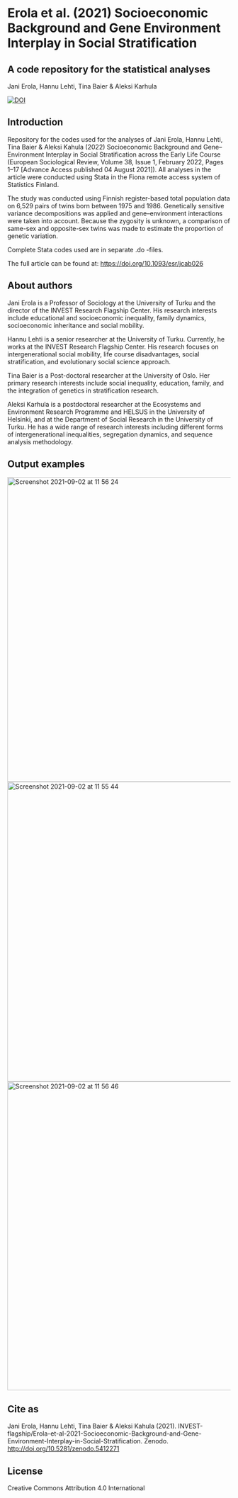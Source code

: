 # Erola et al. (2021) Socioeconomic Background and Gene Environment Interplay in Social Stratification
## A code repository for the statistical analyses

Jani Erola, Hannu Lehti, Tina Baier & Aleksi Karhula

[![DOI](https://zenodo.org/badge/383436045.svg)](https://zenodo.org/badge/latestdoi/383436045)

## Introduction

Repository for the codes used for the analyses of Jani Erola, Hannu Lehti, Tina Baier & Aleksi Kahula (2022) Socioeconomic Background and Gene–Environment Interplay in Social Stratification across the Early Life Course (European Sociological Review, Volume 38, Issue 1, February 2022, Pages 1–17 [Advance Access published 04 August 2021]). All analyses in the article were conducted using Stata in the Fiona remote access system of Statistics Finland.

The study was conducted using Finnish register-based total population data on 6,529 pairs of twins born between 1975 and 1986. Genetically sensitive variance decompositions was applied and gene–environment interactions were taken into account. Because the zygosity is unknown, a comparison of same-sex and opposite-sex twins was made to estimate the proportion of genetic variation.

Complete Stata codes used are in separate .do -files.

The full article can be found at: https://doi.org/10.1093/esr/jcab026


## About authors

Jani Erola is a Professor of Sociology at the University of Turku and the director of the INVEST Research Flagship Center. His research interests include educational and socioeconomic inequality, family dynamics, socioeconomic inheritance and social mobility.

Hannu Lehti is a senior researcher at the University of Turku. Currently, he works at the INVEST Research Flagship Center. His research focuses on intergenerational social mobility, life course disadvantages, social stratification, and evolutionary social science approach.

Tina Baier is a Post-doctoral researcher at the University of Oslo. Her primary research interests include social inequality, education, family, and the integration of genetics in stratification research.

Aleksi Karhula is a postdoctoral researcher at the Ecosystems and Environment Research Programme and HELSUS in the University of Helsinki, and at the Department of Social Research in the University of Turku. He has a wide range of research interests including different forms of intergenerational inequalities, segregation dynamics, and sequence analysis methodology.


## Output examples

<img width="688" alt="Screenshot 2021-09-02 at 11 56 24" src="https://user-images.githubusercontent.com/75479046/131815228-f1c44832-f758-4220-912a-2fee833b2a5e.png">


<img width="677" alt="Screenshot 2021-09-02 at 11 55 44" src="https://user-images.githubusercontent.com/75479046/131815252-103c2f13-8132-4b84-89bd-1fbf1bfacd9e.png">


<img width="697" alt="Screenshot 2021-09-02 at 11 56 46" src="https://user-images.githubusercontent.com/75479046/131815271-fa49b0c3-4b2a-48d7-b360-eb6e618198ff.png">


## Cite as

Jani Erola, Hannu Lehti, Tina Baier & Aleksi Kahula (2021). INVEST-flagship/Erola-et-al-2021-Socioeconomic-Background-and-Gene-Environment-Interplay-in-Social-Stratification. Zenodo. http://doi.org/10.5281/zenodo.5412271


## License

Creative Commons Attribution 4.0 International

